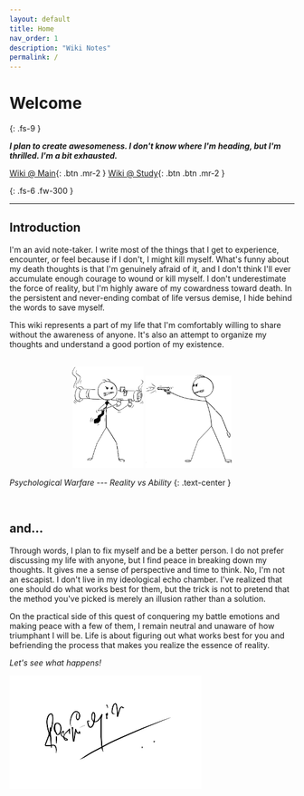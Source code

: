 ```yaml
---
layout: default
title: Home
nav_order: 1
description: "Wiki Notes"
permalink: /
---
```


# Welcome
{: .fs-9 }

__*I plan to create awesomeness. I don't know where I'm heading, but I'm thrilled. I'm a bit exhausted.*__


[Wiki @ Main](https://r8w.github.io/){: .btn .mr-2 } [Wiki @ Study](https://r8w.github.io/notes/){: .btn .btn .mr-2 }

{: .fs-6 .fw-300  }

---


## Introduction


I'm an avid note-taker. I write most of the things that I get to experience, encounter, or feel because if I don't, I might kill myself. What's funny about my death thoughts is that I'm genuinely afraid of it, and I don't think I'll ever accumulate enough courage to wound or kill myself. I don't underestimate the force of reality, but I'm highly aware of my cowardness toward death. In the persistent and never-ending combat of life versus demise, I hide behind the words to save myself.

This wiki represents a part of my life that I'm comfortably willing to share without the awareness of anyone. It's also an attempt to organize my thoughts and understand a good portion of my existence.

<br>

<center><img width="25%" src="media/war.png"> <img width="30%" src="media/clam.png"></center>

*Psychological Warfare --- Reality vs Ability*
{: .text-center }

<br>

## and...

Through words, I plan to fix myself and be a better person. I do not prefer discussing my life with anyone, but I find peace in breaking down my thoughts. It gives me a sense of perspective and time to think. No, I'm not an escapist. I don't live in my ideological echo chamber. I've realized that one should do what works best for them, but the trick is not to pretend that the method you've picked is merely an illusion rather than a solution.

On the practical side of this quest of conquering my battle emotions and making peace with a few of them, I remain neutral and unaware of how triumphant I will be. Life is about figuring out what works best for you and befriending the process that makes you realize the essence of reality.

*Let's see what happens!*

![signature](media/sign.png)
